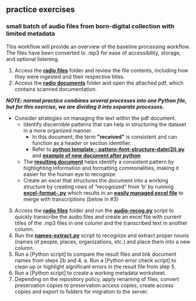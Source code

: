 ## practice exercises

### small batch of audio files from born-digital collection with limited metadata

This workflow will provide an overview of the baseline processing workflow. The files have been converted to .mp3 for ease of accessibility, storage, and optional listening.

1.	Access the [**radio files**](https://github.com/prys0000/political-commercial-collection-archives/tree/main/radio%20files) folder and review the file contents, including how they were ingested and their respective titles.
2.	Access the [**radio documents**](https://github.com/prys0000/political-commercial-collection-archives/tree/main/radio%20documents) folder and open the attached pdf, which contains scanned documentation. 

   ***NOTE: normal practice combines several processes into one Python file, but for this exercise, we are dividing it into separate processes.***

   * Consider strategies on managing the text within the pdf document. 
      * Identify discernible patterns that can help in structuring the dataset in a more organized manner. 
        * In this document, the term **"received"** is consistent and can function as a header or section identifier. 
        * Refer to [**python template - pattern-font-structure-date(2i).py**](https://github.com/prys0000/political-commercial-collection-archives/blob/main/radio%20documents/pattern-font-structure-date(2i).py) and [**example of new document after python**](https://github.com/prys0000/political-commercial-collection-archives/blob/main/radio%20documents/date_formatted_formatted_standardized_cleaned_file.pdf)
       * The [**resulting document**](https://github.com/prys0000/political-commercial-collection-archives/blob/main/radio%20documents/picture%20-%20pattern-format-example.png) helps identify a consistent pattern by highlighting information and formatting commonalities, making it easier for the human eye to recognize.
       * Create an excel that structures the document into a working structure by creating rows of “recognized” from ‘b’ by running [**excel-format-.py**](https://github.com/prys0000/political-commercial-collection-archives/blob/main/radio%20documents/excel-format-.py) which results in an [**easily managed excel file**](https://github.com/prys0000/political-commercial-collection-archives/blob/main/radio%20documents/excel-format-output.xlsx) to merge with transcriptions (below in #3)
         
3.	Access the [**radio files**](https://github.com/prys0000/political-commercial-collection-archives/tree/main/radio%20files) folder and run the [**audio-recog.py**](https://github.com/prys0000/political-commercial-collection-archives/blob/main/radio%20documents/audio-recog.py) script to quickly transcribe the audio files and create an excel file with current titles of the .mp3 files in one column and the transcribed text in another column. 
4.	Run the [**names-extract.py**](https://github.com/prys0000/political-commercial-collection-archives/blob/main/radio%20documents/names-extraction.py) script to recognize and extract proper nouns (names of people, places, organizations, etc.) and place them into a new column.
5.	Run a [Python script] to compare the result files and link document names from steps 2b and 4. a. Run a [Python error check script] to clean up or highlight significant errors in the result file from step 5.
6.	Run a [Python script] to create a working metadata worksheet.
7.	Depending on the repository policy, apply renaming of files, convert preservation copies to preservation access copies, create access copies and export to folders for migration to the server.


